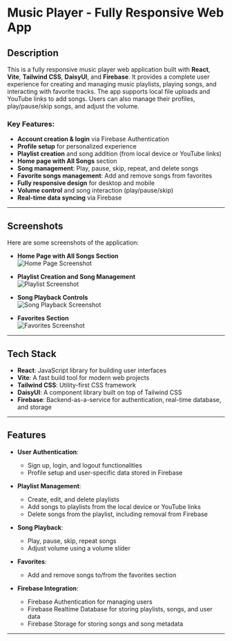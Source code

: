 # **Music Player - Fully Responsive Web App**

## **Description**

This is a fully responsive music player web application built with **React**, **Vite**, **Tailwind CSS**, **DaisyUI**, and **Firebase**. It provides a complete user experience for creating and managing music playlists, playing songs, and interacting with favorite tracks. The app supports local file uploads and YouTube links to add songs. Users can also manage their profiles, play/pause/skip songs, and adjust the volume.

### **Key Features**:
- **Account creation & login** via Firebase Authentication
- **Profile setup** for personalized experience
- **Playlist creation** and song addition (from local device or YouTube links)
- **Home page with All Songs** section
- **Song management**: Play, pause, skip, repeat, and delete songs
- **Favorite songs management**: Add and remove songs from favorites
- **Fully responsive design** for desktop and mobile
- **Volume control** and song interaction (play/pause/skip)
- **Real-time data syncing** via Firebase

---

## **Screenshots**

Here are some screenshots of the application:

- **Home Page with All Songs Section**  
  ![Home Page Screenshot](./screenshots/home_page.png)

- **Playlist Creation and Song Management**  
  ![Playlist Screenshot](./screenshots/playlist_management.png)

- **Song Playback Controls**  
  ![Song Playback Screenshot](./screenshots/song_playback.png)

- **Favorites Section**  
  ![Favorites Screenshot](./screenshots/favorites_section.png)


---

## **Tech Stack**

- **React**: JavaScript library for building user interfaces
- **Vite**: A fast build tool for modern web projects
- **Tailwind CSS**: Utility-first CSS framework
- **DaisyUI**: A component library built on top of Tailwind CSS
- **Firebase**: Backend-as-a-service for authentication, real-time database, and storage

---

## **Features**

- **User Authentication**:
  - Sign up, login, and logout functionalities
  - Profile setup and user-specific data stored in Firebase
  
- **Playlist Management**:
  - Create, edit, and delete playlists
  - Add songs to playlists from the local device or YouTube links
  - Delete songs from the playlist, including removal from Firebase
  
- **Song Playback**:
  - Play, pause, skip, repeat songs
  - Adjust volume using a volume slider

- **Favorites**:
  - Add and remove songs to/from the favorites section
  
- **Firebase Integration**:
  - Firebase Authentication for managing users
  - Firebase Realtime Database for storing playlists, songs, and user data
  - Firebase Storage for storing songs and song metadata

---
